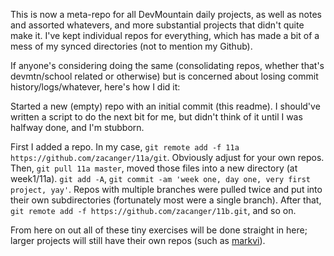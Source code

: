 This is now a meta-repo for all DevMountain daily projects, as well as notes and assorted whatevers, and more substantial projects that didn't quite make it. I've kept individual repos for everything, which has made a bit of a mess of my synced directories (not to mention my Github).

If anyone's considering doing the same (consolidating repos, whether that's devmtn/school related or otherwise) but is concerned about losing commit history/logs/whatever, here's how I did it:

Started a new (empty) repo with an initial commit (this readme). I should've written a script to do the next bit for me, but didn't think of it until I was halfway done, and I'm stubborn.

First I added a repo. In my case, `git remote add -f 11a https://github.com/zacanger/11a/git`. Obviously adjust for your own repos. Then, `git pull 11a master`, moved those files into a new directory (at week1/11a). `git add -A`, `git commit -am 'week one, day one, very first project, yay'`.  Repos with multiple branches were pulled twice and put into their own subdirectories (fortunately most were a single branch). After that, `git remote add -f https://github.com/zacanger/11b.git`, and so on.

From here on out all of these tiny exercises will be done straight in here; larger projects will still have their own repos (such as [markvi](https://github.com/zacanger/markvi.git)).

